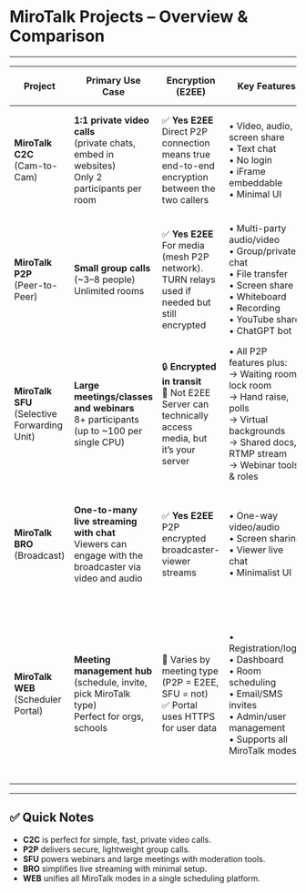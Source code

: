 
# MiroTalk Projects – Overview & Comparison

---

| **Project** | **Primary Use Case** | **Encryption (E2EE)** | **Key Features** | **Performance & Scalability** | **Platform Compatibility** | **Hosting & Deployment** | **Hardware Minimum Requirements** |
|-------------|----------------------|------------------------|------------------|-------------------------------|----------------------------|---------------------------|-----------------------------------|
| **MiroTalk C2C**<br>(Cam-to-Cam) | **1:1 private video calls**<br>(private chats, embed in websites)<br>Only 2 participants per room | ✅ **Yes E2EE**<br>Direct P2P connection means true end-to-end encryption between the two callers | • Video, audio, screen share<br>• Text chat<br>• No login<br>• iFrame embeddable<br>• Minimal UI | 🚀 Excellent for 1:1<br>⚡ Ultra-low latency<br>📉 Minimal bandwidth use | ✅ All modern browsers<br>📱 Fully mobile-ready<br>⚡ Just WebRTC required<br>🎥 Supports up to 8K video | 📦 Self-host Node.js<br>🐳 Docker or PM2<br>🔗 [Demo](https://c2c.mirotalk.com) · [Deploy](./mirotalk-c2c/self-hosting.md) | 🖥️ **OS:** Ubuntu 20.04/24.04 LTS<br>🧠 **CPU:** 2 Cores<br>💾 **RAM:** 2 GB<br>📂 **Storage:** 5 GB |
| **MiroTalk P2P**<br>(Peer-to-Peer) | **Small group calls**<br>(~3–8 people)<br>Unlimited rooms | ✅ **Yes E2EE**<br>For media (mesh P2P network).<br>TURN relays used if needed but still encrypted | • Multi-party audio/video<br>• Group/private chat<br>• File transfer<br>• Screen share<br>• Whiteboard<br>• Recording<br>• YouTube share<br>• ChatGPT bot | 🚀 Great for secure small meetings<br>👥 Each peer sends/receives (N-1) streams<br>🚫 Impractical beyond ~8 peers due to bandwidth | ✅ Browser-based on all devices<br>📱 Mobile supported, but many streams may strain low-end hardware<br>🎥 Supports up to 8K video | 📦 Self-host Node.js<br>🐳 Docker or PM2<br>🔗 [Demo](https://p2p.mirotalk.com) · [Deploy](./mirotalk-p2p/self-hosting.md) | 🖥️ **OS:** Ubuntu 20.04/24.04 LTS<br>🧠 **CPU:** 2 Cores<br>💾 **RAM:** 2 GB<br>📂 **Storage:** 10 GB |
| **MiroTalk SFU**<br>(Selective Forwarding Unit) | **Large meetings/classes and webinars**<br>8+ participants (up to ~100 per single CPU) | 🔒 **Encrypted in transit**<br>🚫 Not E2EE<br>Server can technically access media, but it’s your server | • All P2P features plus:<br>→ Waiting room, lock room<br>→ Hand raise, polls<br>→ Virtual backgrounds<br>→ Shared docs, RTMP stream<br>→ Webinar tools & roles | 🚀 Highly scalable<br>👥 Each user uploads one stream<br>📶 Slightly higher latency than P2P<br>⚙️ Server capacity is limiting factor | ✅ Browser-based on all devices<br>⚙️ Server requires decent resources<br>🎥 Supports up to 8K video | 📦 Self-host SFU server Node.js<br>🐳 Docker or PM2<br>🔗 [Demo](https://sfu.mirotalk.com) · [Deploy](./mirotalk-sfu/self-hosting.md) | 🖥️ **OS:** Ubuntu 20.04/24.04 LTS<br>🧠 **CPU:** 3 Cores<br>💾 **RAM:** 4 GB<br>📂 **Storage:** 20 GB |
| **MiroTalk BRO**<br>(Broadcast) | **One-to-many live streaming with chat**<br>Viewers can engage with the broadcaster via video and audio | ✅ **Yes E2EE**<br>P2P encrypted broadcaster-viewer streams | • One-way video/audio<br>• Screen sharing<br>• Viewer live chat<br>• Minimalist UI | 🧑‍🤝‍🧑 Many viewers supported<br>📡 Host’s upload is bottleneck<br>📺 Not suited for massive scale without CDN/SFU | ✅ Viewers: all browsers<br>🎙️ Broadcaster: desktop preferred<br>🧩 No plugins needed | 📦 Self-host Node.js signaling<br>🐳 Docker or PM2<br>🔗 [Demo](https://bro.mirotalk.com) · [Deploy](./mirotalk-bro/self-hosting.md) | 🖥️ **OS:** Ubuntu 20.04/24.04 LTS<br>🧠 **CPU:** 2 Cores<br>💾 **RAM:** 2 GB<br>📂 **Storage:** 10 GB |
| **MiroTalk WEB**<br>(Scheduler Portal) | **Meeting management hub**<br>(schedule, invite, pick MiroTalk type)<br>Perfect for orgs, schools | 🔐 Varies by meeting type<br>(P2P = E2EE, SFU = not)<br>✅ Portal uses HTTPS for user data | • Registration/login<br>• Dashboard<br>• Room scheduling<br>• Email/SMS invites<br>• Admin/user management<br>• Supports all MiroTalk modes | 🌐 Scales like any modern web app<br>📊 Media load handled externally via selected engine (BRO, C2C, P2P, SFU)<br>Can be deployed for schools, companies, etc. | ✅ Browser-based on all devices<br>📱 Responsive design<br>🚀 Launches meetings in corresponding app<br>📬 Requires email setup | 🧩 Node.js + MongoDB<br>🐳 Docker or PM2<br>🛠️ More complex deployment<br>🔗 [Demo](https://webrtc.mirotalk.com) · [Deploy](./mirotalk-web/self-hosting.md) | 🖥️ **OS:** Ubuntu 20.04/24.04 LTS<br>🧠 **CPU:** 2 Cores<br>💾 **RAM:** 4 GB<br>📂 **Storage:** 20 GB |

---

## ✅ **Quick Notes**
- **C2C** is perfect for simple, fast, private video calls.
- **P2P** delivers secure, lightweight group calls.
- **SFU** powers webinars and large meetings with moderation tools.
- **BRO** simplifies live streaming with minimal setup.
- **WEB** unifies all MiroTalk modes in a single scheduling platform.
